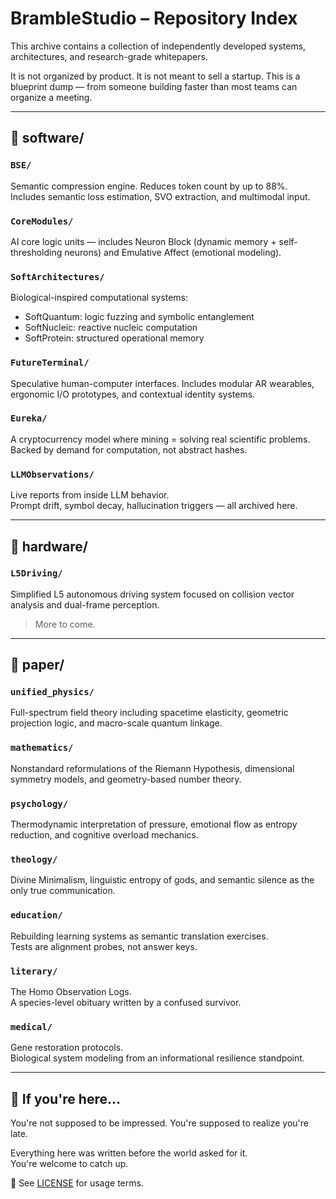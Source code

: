 # BrambleStudio – Repository Index

This archive contains a collection of independently developed systems, architectures, and research-grade whitepapers.

It is not organized by product.
It is not meant to sell a startup.
This is a blueprint dump — from someone building faster than most teams can organize a meeting.

---

## 📂 software/

### `BSE/`
Semantic compression engine. Reduces token count by up to 88%.  
Includes semantic loss estimation, SVO extraction, and multimodal input.

### `CoreModules/`
AI core logic units — includes Neuron Block (dynamic memory + self-thresholding neurons) and Emulative Affect (emotional modeling).

### `SoftArchitectures/`
Biological-inspired computational systems:  
- SoftQuantum: logic fuzzing and symbolic entanglement  
- SoftNucleic: reactive nucleic computation  
- SoftProtein: structured operational memory

### `FutureTerminal/`
Speculative human-computer interfaces. Includes modular AR wearables, ergonomic I/O prototypes, and contextual identity systems.

### `Eureka/`
A cryptocurrency model where mining = solving real scientific problems.  
Backed by demand for computation, not abstract hashes.

### `LLMObservations/`
Live reports from inside LLM behavior.  
Prompt drift, symbol decay, hallucination triggers — all archived here.

---

## 📂 hardware/

### `L5Driving/`
Simplified L5 autonomous driving system focused on collision vector analysis and dual-frame perception.

> More to come.

---

## 📂 paper/

### `unified_physics/`
Full-spectrum field theory including spacetime elasticity, geometric projection logic, and macro-scale quantum linkage.

### `mathematics/`
Nonstandard reformulations of the Riemann Hypothesis, dimensional symmetry models, and geometry-based number theory.

### `psychology/`
Thermodynamic interpretation of pressure, emotional flow as entropy reduction, and cognitive overload mechanics.

### `theology/`
Divine Minimalism, linguistic entropy of gods, and semantic silence as the only true communication.

### `education/`
Rebuilding learning systems as semantic translation exercises.  
Tests are alignment probes, not answer keys.

### `literary/`
The Homo Observation Logs.  
A species-level obituary written by a confused survivor.

### `medical/`
Gene restoration protocols.  
Biological system modeling from an informational resilience standpoint.

---

## 🧠 If you're here...

You're not supposed to be impressed.
You're supposed to realize you're late.

Everything here was written before the world asked for it.  
You're welcome to catch up.

📜 See [LICENSE](../LICENSE.md) for usage terms.

